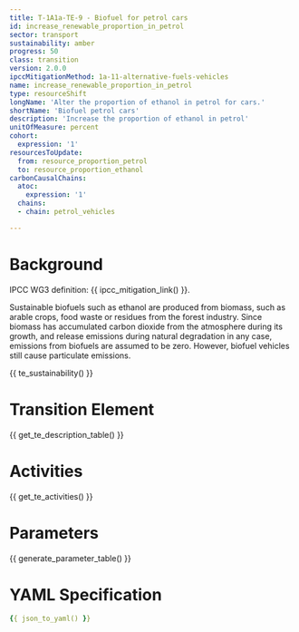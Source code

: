 ```yaml
---
title: T-1A1a-TE-9 - Biofuel for petrol cars
id: increase_renewable_proportion_in_petrol
sector: transport
sustainability: amber
progress: 50
class: transition
version: 2.0.0
ipccMitigationMethod: 1a-11-alternative-fuels-vehicles
name: increase_renewable_proportion_in_petrol
type: resourceShift
longName: 'Alter the proportion of ethanol in petrol for cars.'
shortName: 'Biofuel petrol cars'
description: 'Increase the proportion of ethanol in petrol'
unitOfMeasure: percent
cohort:
  expression: '1'
resourcesToUpdate:
  from: resource_proportion_petrol
  to: resource_proportion_ethanol
carbonCausalChains:
  atoc:
    expression: '1'
  chains:
  - chain: petrol_vehicles

---
```



#  Background

IPCC WG3 definition: {{ ipcc_mitigation_link() }}.

Sustainable biofuels such as ethanol are produced from biomass, such as arable crops, food waste or residues from the forest industry. Since biomass has accumulated carbon dioxide from the atmosphere during its growth, and release emissions during natural degradation in any case, emissions from biofuels are assumed to be zero. However, biofuel vehicles still cause particulate emissions.

{{ te_sustainability() }}

# Transition Element

{{ get_te_description_table() }}



# Activities

{{ get_te_activities() }}


# Parameters

{{ generate_parameter_table() }}


# YAML Specification

```yaml
{{ json_to_yaml() }}
```
